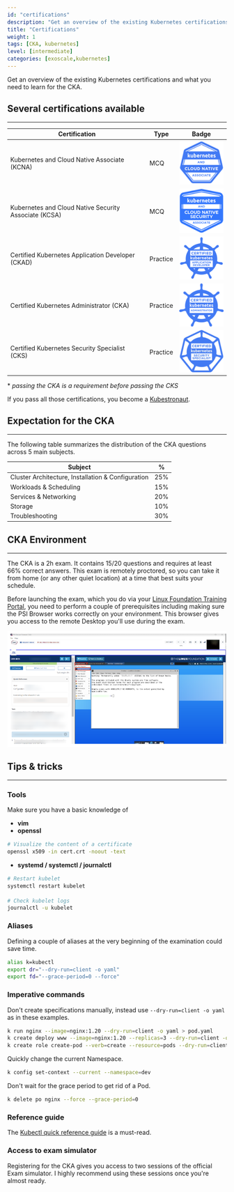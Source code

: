 ```yaml
---
id: "certifications"
description: "Get an overview of the existing Kubernetes certifications and what you need to learn for the CKA."
title: "Certifications"
weight: 1
tags: [CKA, kubernetes]
level: [intermediate]
categories: [exoscale,kubernetes]
---
```


Get an overview of the existing Kubernetes certifications and what you need to learn for the CKA.

## Several certifications available
---

| Certification                                         | Type     | Badge |
|-------------------------------------------------------|----------|-------|
| Kubernetes and Cloud Native Associate (KCNA)          | MCQ      | ![kcna](kcna.png) |
| Kubernetes and Cloud Native Security Associate (KCSA) | MCQ      | ![kcsa](kcsa.png) |
| Certified Kubernetes Application Developer (CKAD)     | Practice | ![ckad](ckad.png) |
| Certified Kubernetes Administrator (CKA)              | Practice | ![cka](cka.png) |
| Certified Kubernetes Security Specialist (CKS)        | Practice | ![cks](cks.png) |

\* *passing the CKA is a requirement before passing the CKS*

If you pass all those certifications, you become a [Kubestronaut](https://www.cncf.io/training/kubestronaut/).

## Expectation for the CKA
---

The following table summarizes the distribution of the CKA questions across 5 main subjects.

| Subject                                            |  %  |
|----------------------------------------------------|-----|
| Cluster Architecture, Installation & Configuration | 25% |
| Workloads & Scheduling                             | 15% |
| Services & Networking                              | 20% |
| Storage                                            | 10% |
| Troubleshooting                                    | 30% |

## CKA Environment
---

The CKA is a 2h exam. It contains 15/20 questions and requires at least 66% correct answers. This exam is remotely proctored, so you can take it from home (or any other quiet location) at a time that best suits your schedule.

Before launching the exam, which you do via your [Linux Foundation Training Portal](https://trainingportal.linuxfoundation.org/access/saml/login), you need to perform a couple of prerequisites including making sure the PSI Browser works correctly on your environment. This browser gives you access to the remote Desktop you'll use during the exam.

![psi-browser](psi-browser.png)

## Tips & tricks
---

### Tools

Make sure you have a basic knowledge of

- **vim**
- **openssl**

```bash
# Visualize the content of a certificate
openssl x509 -in cert.crt -noout -text
```

- **systemd / systemctl / journalctl**

```bash
# Restart kubelet
systemctl restart kubelet

# Check kubelet logs
journalctl -u kubelet
```

### Aliases

Defining a couple of aliases at the very beginning of the examination could save time.

```bash
alias k=kubectl
export dr="--dry-run=client -o yaml"
export fd="--grace-period=0 --force"
```

### Imperative commands

Don't create specifications manually, instead use `--dry-run=client -o yaml` as in these examples.

```bash
k run nginx --image=nginx:1.20 --dry-run=client -o yaml > pod.yaml
k create deploy www --image=nginx:1.20 --replicas=3 --dry-run=client -o yaml > deploy.yaml
k create role create-pod --verb=create --resource=pods --dry-run=client -o yaml > role.yaml
```

Quickly change the current Namespace.

```bash
k config set-context --current --namespace=dev
```

Don't wait for the grace period to get rid of a Pod.

```bash
k delete po nginx --force --grace-period=0
```

### Reference guide

The [Kubectl quick reference guide](https://kubernetes.io/docs/reference/kubectl/quick-reference/) is a must-read.

### Access to exam simulator

Registering for the CKA gives you access to two sessions of the official Exam simulator. I highly recommend using these sessions once you're almost ready.